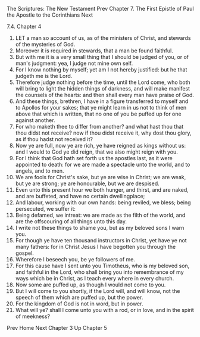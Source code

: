 The Scriptures: The New Testament
Prev
Chapter 7. The First Epistle of Paul the Apostle to the Corinthians
Next

7.4. Chapter 4
1. LET a man so account of us, as of the ministers of Christ, and stewards of the mysteries of God.
2. Moreover it is required in stewards, that a man be found faithful.
3. But with me it is a very small thing that I should be judged of you, or of man's judgment: yea, I judge not mine own self.
4. For I know nothing by myself; yet am I not hereby justified: but he that judgeth me is the Lord.
5. Therefore judge nothing before the time, until the Lord come, who both will bring to light the hidden things of darkness, and will make manifest the counsels of the hearts: and then shall every man have praise of God.
6. And these things, brethren, I have in a figure transferred to myself and to Apollos for your sakes; that ye might learn in us not to think of men above that which is written, that no one of you be puffed up for one against another.
7. For who maketh thee to differ from another? and what hast thou that thou didst not receive? now if thou didst receive it, why dost thou glory, as if thou hadst not received it?
8. Now ye are full, now ye are rich, ye have reigned as kings without us: and I would to God ye did reign, that we also might reign with you.
9. For I think that God hath set forth us the apostles last, as it were appointed to death: for we are made a spectacle unto the world, and to angels, and to men.
10. We are fools for Christ's sake, but ye are wise in Christ; we are weak, but ye are strong; ye are honourable, but we are despised.
11. Even unto this present hour we both hunger, and thirst, and are naked, and are buffeted, and have no certain dwellingplace;
12. And labour, working with our own hands: being reviled, we bless; being persecuted, we suffer it:
13. Being defamed, we intreat: we are made as the filth of the world, and are the offscouring of all things unto this day.
14. I write not these things to shame you, but as my beloved sons I warn you.
15. For though ye have ten thousand instructors in Christ, yet have ye not many fathers: for in Christ Jesus I have begotten you through the gospel.
16. Wherefore I beseech you, be ye followers of me.
17. For this cause have I sent unto you Timotheus, who is my beloved son, and faithful in the Lord, who shall bring you into remembrance of my ways which be in Christ, as I teach every where in every church.
18. Now some are puffed up, as though I would not come to you.
19. But I will come to you shortly, if the Lord will, and will know, not the speech of them which are puffed up, but the power.
20. For the kingdom of God is not in word, but in power.
21. What will ye? shall I come unto you with a rod, or in love, and in the spirit of meekness?

Prev
Home
Next
Chapter 3
Up
Chapter 5

